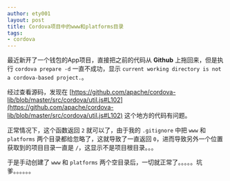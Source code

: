 ```yaml
---
author: ety001
layout: post
title: Cordova项目中的www和platforms目录
tags:
- cordova
---
```

最近新开了一个钱包的App项目，直接把之前的代码从 **Github** 上拖回来，但是执行 `cordova prepare -d` 一直不成功，显示 `current working directory is not a cordova-based project.`。

经过查看源码，发现在 [https://github.com/apache/cordova-lib/blob/master/src/cordova/util.js#L102](https://github.com/apache/cordova-lib/blob/master/src/cordova/util.js#L102) 这个地方的代码有问题。

正常情况下，这个函数返回 `2` 就可以了，由于我的 `.gitignore` 中把 `www` 和 `platforms` 两个目录都给忽略了，这就导致了一直返回 `0`，进而导致另外一个位置获取到的项目目录一直是 `/`，这显示不是项目根目录。。。

于是手动创建了 `www` 和 `platforms` 两个空目录后，一切就正常了。。。。。坑爹。。。。。。
